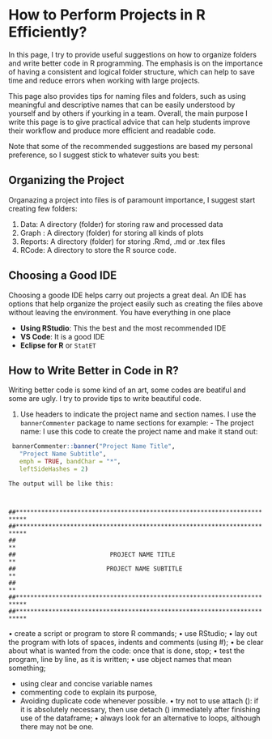 # How to Perform Projects in R Efficiently?

In this page, I try to provide useful suggestions on how to organize folders and write better code in R programming. The emphasis is on the importance of having a consistent and logical folder structure, which can help to save time and reduce errors when working with large projects. 

This page also provides tips for naming files and folders, such as using meaningful and descriptive names that can be easily understood by yourself and by  others if yourking in a team.  Overall, the main purpose I write this page is to give practical advice that can help students improve their workflow and produce more efficient and readable code. 

Note that some of the recommended suggestions are based my personal preference, so I suggest stick to whatever suits you best:

## Organizing the Project
Organazing a project into files is of paramount importance, I suggest start creating few folders:
  1. Data: A directory (folder) for storing raw and processed data
  2. Graph : A directory (folder) for storing all kinds of plots
  3. Reports: A directory (folder) for storing .Rmd, .md or .tex files
  4. RCode: A directory to store the R source code.


## Choosing a Good IDE 
Choosing a goode IDE helps carry out projects a great deal. An IDE has options that help organize the project easily such as creating the files above without leaving the environment. You have everything in one place
  - <strong>Using RStudio</strong>: This the best and the most recommended IDE
  - **VS Code**: It is a good IDE 
  - **Eclipse for R** or `StatET`


## How to Write Better in Code in R?

Writing better code is some kind of an art, some codes are beatiful and some are ugly. I try to provide tips to write beautiful code. 

  1. Use headers to indicate the project name and section names. I use the `bannerCommenter` package to name sections for example:
    - The project name: I use this code to create the project name and make it stand out:
    
    
   ```r
    bannerCommenter::banner("Project Name Title", 
      "Project Name Subtitle", 
      emph = TRUE, bandChar = "*", 
      leftSideHashes = 2)
   ```
    
    
    The output will be like this:
    
    
<code>
  ##*************************************************************************
##*************************************************************************
##                                                                       **
##                          PROJECT NAME TITLE                           **
##                         PROJECT NAME SUBTITLE                         **
##                                                                       **
##*************************************************************************
##*************************************************************************
</code>



• create a script or program to store R commands;
• use RStudio;
• lay out the program with lots of spaces, indents and comments (using #);
• be clear about what is wanted from the code: once that is done, stop;
• test the program, line by line, as it is written;
• use object names that mean something;

- using clear and concise variable names
-  commenting code to explain its purpose,
-  Avoiding duplicate code whenever possible.
• try not to use attach (): if it is absolutely necessary, then use detach () immediately after finishing use of the dataframe;
• always look for an alternative to loops, although there may not be one.
